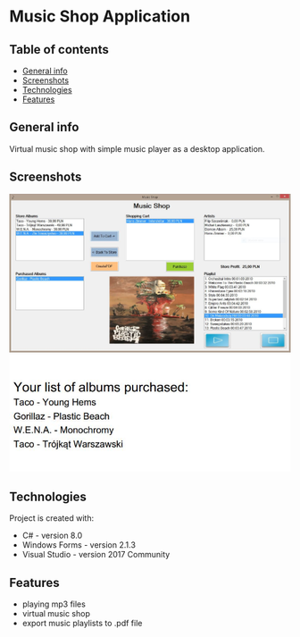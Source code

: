 # Music Shop Application

## Table of contents
* [General info](#general-info)
* [Screenshots](#screenshots)
* [Technologies](#technologies)
* [Features](#features)

## General info
Virtual music shop with simple music player as a desktop application.

## Screenshots
![musicShopPicture](./musicShop.jpg)
![musicShopPicture2](./musicShopPdf.jpg)

## Technologies
Project is created with:
* C# - version 8.0
* Windows Forms - version 2.1.3
* Visual Studio - version 2017 Community

## Features
* playing mp3 files
* virtual music shop
* export music playlists to .pdf file
